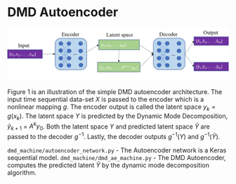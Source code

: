 # DMD Autoencoder
![](images/network_arc_pp_crop.png)

Figure 1 is an illustration of the simple DMD autoencoder architecture. The input time sequential data-set $X$ is passed to the encoder which is a nonlinear mapping $g$. The encoder output is called the latent space $y_{k} = g(x_{k})$. The latent space $Y$ is predicted by the Dynamic Mode Decomposition, $\tilde y_{k+1}$ = $A^{k}y_{0}$. Both the latent space $Y$ and predicted latent space $\tilde{Y}$ are passed to the decoder $g^{-1}$. Lastly, the decoder outputs $g^{-1}(Y)$ and $g^{-1}(\tilde{Y})$.

`dmd_machine/autoencoder_network.py` - The Autoencoder network is a Keras sequential model. 
`dmd_machine/dmd_ae_machine.py` - The DMD Autoencoder, computes the predicted latent $\tilde{Y}$ by the dynamic mode decomposition algorithm. 
